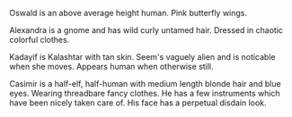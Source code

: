 Oswald is an above average height human. Pink butterfly wings.

Alexandra is a gnome and has wild curly untamed hair. Dressed in chaotic colorful clothes.

Kadayif is Kalashtar with tan skin. Seem's vaguely alien and is noticable when she moves. Appears human when otherwise still.

Casimir is a half-elf, half-human with medium length blonde hair and blue eyes. Wearing threadbare fancy clothes. He has a few instruments which have been nicely taken care of. His face has a perpetual disdain look.
